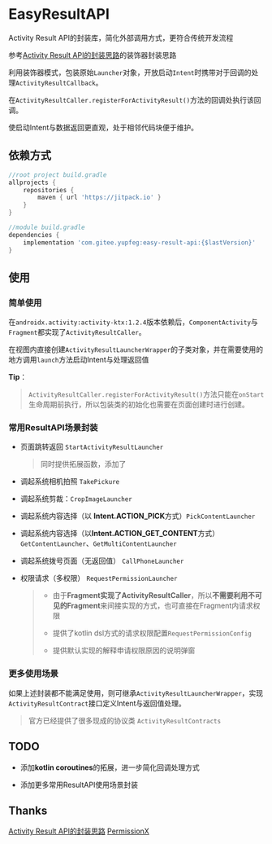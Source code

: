 # EasyResultAPI

Activity Result API的封装库，简化外部调用方式，更符合传统开发流程

参考[Activity Result API的封装思路](https://juejin.cn/post/6987575150283587592)的装饰器封装思路

利用装饰器模式，包装原始`Launcher`对象，开放启动`Intent`时携带对于回调的处理`ActivityResultCallback`。

在`ActivityResultCaller.registerForActivityResult()`方法的回调处执行该回调。

使启动Intent与数据返回更直观，处于相邻代码块便于维护。

## 依赖方式


```groovy
//root project build.gradle
allprojects {
    repositories {
        maven { url 'https://jitpack.io' }
    }
}

//module build.gradle
dependencies {
    implementation 'com.gitee.yupfeg:easy-result-api:{$lastVersion}'
}

```



## 使用

### 简单使用

在`androidx.activity:activity-ktx:1.2.4`版本依赖后，`ComponentActivity`与`Fragment`都实现了`ActivityResultCaller`。

在视图内直接创建`ActivityResultLauncherWrapper`的子类对象，并在需要使用的地方调用`launch`方法启动Intent与处理返回值

**Tip**：

> `ActivityResultCaller.registerForActivityResult()`方法只能在`onStart`生命周期前执行，所以包装类的初始化也需要在页面创建时进行创建。

### 常用ResultAPI场景封装 

- 页面跳转返回 `StartActivityResultLauncher`

  > 同时提供拓展函数，添加了

- 调起系统相机拍照 `TakePickure`

- 调起系统剪裁：`CropImageLauncher`

- 调起系统内容选择（以 **Intent.ACTION_PICK**方式）`PickContentLauncher`

- 调起系统内容选择（以**Intent.ACTION_GET_CONTENT**方式）`GetContentLauncher`、`GetMultiContentLauncher`

- 调起系统拨号页面（无返回值） `CallPhoneLauncher`

- 权限请求（多权限） `RequestPermissionLauncher`

  > - 由于**Fragment实现了ActivityResultCaller**，所以**不需要利用不可见的Fragment**来间接实现的方式，也可直接在Fragment内请求权限
  >
  > - 提供了kotlin dsl方式的请求权限配置`RequestPermissionConfig`
  > - 提供默认实现的解释申请权限原因的说明弹窗


### 更多使用场景

如果上述封装都不能满足使用，则可继承`ActivityResultLauncherWrapper`，实现`ActivityResultContract`接口定义Intent与返回值处理。

> 官方已经提供了很多现成的协议类 `ActivityResultContracts`

## TODO

- 添加**kotlin coroutines**的拓展，进一步简化回调处理方式

- 添加更多常用ResultAPI使用场景封装

## Thanks

[Activity Result API的封装思路](https://juejin.cn/post/6987575150283587592)
[PermissionX](https://github.com/guolindev/PermissionX)